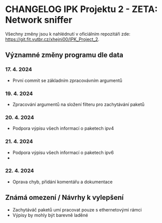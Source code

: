 # CHANGELOG IPK Projektu 2 - ZETA: Network sniffer

Všechny změny jsou k nahlédnutí v oficiálním repozitáři zde:  https://git.fit.vutbr.cz/xhejni00/IPK_Project_2.


## Významné změny programu dle data

### 17. 4. 2024
- První commit se základním zpracovávním argumentů

### 19. 4. 2024
- Zpracování argumentů na složení filteru pro zachytávání paketů
  
### 20. 4. 2024
- Podpora výpisu všech informací o paketech ipv4

### 21. 4. 2024
- Podpora výpisu všech informací o paketech ipv6
- 
### 22. 4. 2024
- Oprava chyb, přidání komentářu a dokumentace

## Známá omezení / Návrhy k vylepšení
- Zachytáváč paketů umí pracovat pouze s ethernetovými rámci
- Výpisy by mohly být barevně laděné 

